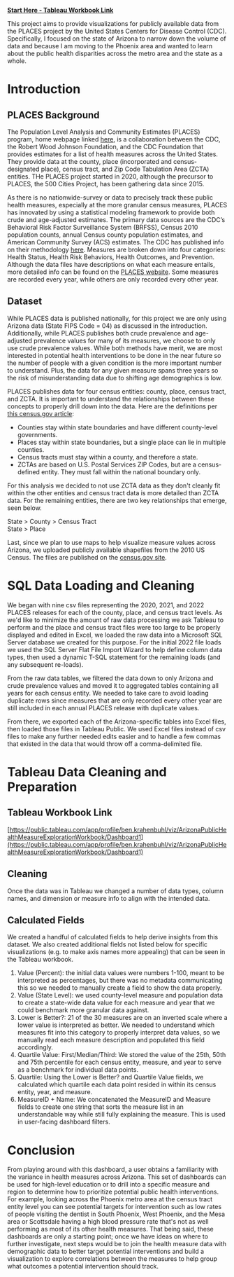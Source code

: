 **[Start Here - Tableau Workbook Link](https://public.tableau.com/app/profile/ben.krahenbuhl/viz/ArizonaPublicHealthMeasureExplorationWorkbook/Dashboard1)**

This project aims to provide visualizations for publicly available data from the PLACES project by the United States Centers for Disease Control (CDC). Specifically, I focused on the state of Arizona to narrow down the volume of data and because I am moving to the Phoenix area and wanted to learn about the public health disparities across the metro area and the state as a whole.

# Introduction
## PLACES Background
The Population Level Analysis and Community Estimates (PLACES) program, home webpage linked [here](https://www.cdc.gov/places/index.html), is a collaboration between the CDC, the Robert Wood Johnson Foundation, and the CDC Foundation that provides estimates for a list of health measures across the United States. They provide data at the county, place (incorporated and census-designated place), census tract, and Zip Code Tabulation Area (ZCTA) entities. THe PLACES project started in 2020, although the precursor to PLACES, the 500 Cities Project, has been gathering data since 2015.

As there is no nationwide-survey or data to precisely track these public health measures, especially at the more granular census measures, PLACES has innovated by using a statistical modeling framework to provide both crude and age-adjusted estimates. The primary data sources are the CDC’s Behavioral Risk Factor Surveillance System (BRFSS), Census 2010 population counts, annual Census county population estimates, and American Community Survey (ACS) estimates. The CDC has published info on their methodology [here](https://www.cdc.gov/places/methodology/index.html). Measures are broken down into four categories: Health Status, Health Risk Behaviors, Health Outcomes, and Prevention. Although the data files have descriptions on what each measure entails, more detailed info can be found on the [PLACES website](https://www.cdc.gov/places/measure-definitions/index.html). Some measures are recorded every year, while others are only recorded every other year.

## Dataset
While PLACES data is published nationally, for this project we are only using Arizona data (State FIPS Code = 04) as discussed in the introduction. Additionally, while PLACES publishes both crude prevalence and age-adjusted prevalence values for many of its measures, we choose to only use crude prevalence values. While both methods have merit, we are most interested in potential health interventions to be done in the near future so the number of people with a given condition is the more important number to understand. Plus, the data for any given measure spans three years so the risk of misunderstanding data due to shifting age demographics is low. 

PLACES publishes data for four census entities: county, place, census tract, and ZCTA. It is important to understand the relationships between these concepts to properly drill down  into the data. Here are the definitions per [this census.gov article](https://www.census.gov/newsroom/blogs/random-samplings/2014/07/understanding-geographic-relationships-counties-places-tracts-and-more.html):
* Counties stay within state boundaries and have different county-level governments.
* Places stay within state boundaries, but a single place can lie in multiple counties.
* Census tracts must stay within a county, and therefore a state.
* ZCTAs are based on U.S. Postal Services ZIP Codes, but are a census-defined entity. They must fall within the national boundary only.

For this analysis we decided to not use ZCTA data as they don't cleanly fit within the other entities and census tract data is more detailed than ZCTA data. For the remaining entities, there are two key relationships that emerge, seen below.

State > County > Census Tract <br>
State > Place

Last, since we plan to use maps to help visualize measure values across Arizona, we uploaded publicly available shapefiles from the 2010 US Census. The files are published on the [census.gov site](https://www.census.gov/cgi-bin/geo/shapefiles/index.php).

# SQL Data Loading and Cleaning
We began with nine csv files representing the 2020, 2021, and 2022 PLACES releases for each of the county, place, and census tract levels. As we'd like to minimize the amount of raw data processing we ask Tableau to perform and the place and census tract files were too large to be properly displayed and edited in Excel, we loaded the raw data into a Microsoft SQL Server database we created for this purpose. For the initial 2022 file loads we used the SQL Server Flat File Import Wizard to help define column data types, then used a dynamic T-SQL statement for the remaining loads (and any subsequent re-loads).

From the raw data tables, we filtered the data down to only Arizona and crude prevalence values and moved it to aggregated tables containing all years for each census entity. We needed to take care to avoid loading duplicate rows since measures that are only recorded every other year are still included in each annual PLACES release with duplicate values.

From there, we exported each of the Arizona-specific tables into Excel files, then loaded those files in Tableau Public. We used Excel files instead of csv files to make any further needed edits easier and to handle a few commas that existed in the data that would throw off a comma-delimited file.

# Tableau Data Cleaning and Preparation
## Tableau Workbook Link
[https://public.tableau.com/app/profile/ben.krahenbuhl/viz/ArizonaPublicHealthMeasureExplorationWorkbook/Dashboard1](https://public.tableau.com/app/profile/ben.krahenbuhl/viz/ArizonaPublicHealthMeasureExplorationWorkbook/Dashboard1)
## Cleaning
Once the data was in Tableau we changed a number of data types, column names, and dimension or measure info to align with the intended data.

## Calculated Fields
We created a handful of calculated fields to help derive insights from this dataset. We also created additional fields not listed below for specific visualizations (e.g. to make axis names more appealing) that can be seen in the Tableau workbook.
1. Value (Percent): the initial data values were numbers 1-100, meant to be interpreted as percentages, but there was no metadata communicating this so we needed to manually create a field to show the data properly.
2. Value (State Level): we used county-level measure and population data to create a state-wide data value for each measure and year that we could benchmark more granular data against.
3. Lower is Better?: 21 of the 30 measures are on an inverted scale where a lower value is interpreted as better. We needed to understand which measures fit into this category to properly interpret data values, so we manually read each measure description and populated this field accordingly.
4. Quartile Value: First/Median/Third: We stored the value of the 25th, 50th and 75th percentile for each census entity, measure, and year to serve as a benchmark for individual data points.
5. Quartile: Using the Lower is Better? and Quartile Value fields, we calculated which quartile each data point resided in within its census entity, year, and measure.
6. MeasureID + Name: We concatenated the MeasureID and Measure fields to create one string that sorts the measure list in an understandable way while still fully explaining the measure. This is used in user-facing dashboard filters.
# Conclusion
From playing around with this dashboard, a user obtains a familiarity with the variance in health measures across Arizona. This set of dashboards can be used for high-level education or to drill into a specific measure and region to determine how to prioritize potential public health interventions. For example, looking across the Phoenix metro area at the census tract entity level you can see potential targets for intervention such as low rates of people visiting the dentist in South Phoenix, West Phoenix, and the Mesa area or Scottsdale having a high blood pressure rate that's not as well performing as most of its other health measures. That being said, these dashboards are only a starting point; once we have ideas on where to further investigate, next steps would be to join the health measure data with demographic data to better target potential interventions and build a visualization to explore correlations between the measures to help group what outcomes a potential intervention should track.
